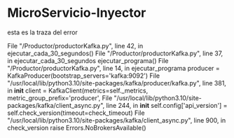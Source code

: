 # MicroServicio-Inyector
esta es la traza del error 

   File "/Productor/productorKafka.py", line 42, in <module>
     ejecutar_cada_30_segundos()
   File "/Productor/productorKafka.py", line 37, in ejecutar_cada_30_segundos
     ejecutar_programa()
  File "/Productor/productorKafka.py", line 14, in ejecutar_programa
     producer = KafkaProducer(bootstrap_servers='kafka:9092')
   File "/usr/local/lib/python3.10/site-packages/kafka/producer/kafka.py", line 381, in __init__
    client = KafkaClient(metrics=self._metrics, metric_group_prefix='producer',
   File "/usr/local/lib/python3.10/site-packages/kafka/client_async.py", line 244, in __init__
     self.config['api_version'] = self.check_version(timeout=check_timeout)
   File "/usr/local/lib/python3.10/site-packages/kafka/client_async.py", line 900, in check_version
     raise Errors.NoBrokersAvailable() 
